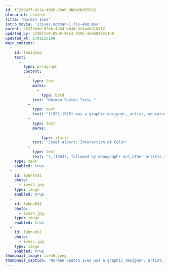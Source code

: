 ```yaml
---
id: f12899f7-6c14-40b9-80a6-0b846b0650c5
blueprint: content
title: 'Norman Ives'
intro_movie: '23ives,norman-1.75s-480.mov'
parent: 353756eb-9feb-4d2d-bb36-3c4adbd155f2
updated_by: a726f1e0-85b0-48e3-939b-db6b8482c1d0
updated_at: 1701135198
main_content:
  -
    id: lmniq5nq
    text:
      -
        type: paragraph
        content:
          -
            type: text
            marks:
              -
                type: bold
            text: "Norman Seaton Ives\_"
          -
            type: text
            text: "(1923—1978) was a graphic designer, artist, educator, and publisher of monographs and art portfolios. He was married to\_Constance Taffinder, and they had four sons. He attended Wesleyan University (1950); then Yale University (1952) where he studied under Joseph Albers. After graduating from Yale, he joined the faculty at the Yale University School of Art and became professor of graphic design at Yale in 1974. He was a visiting professor at the Royal College of Art in London, the University of Hawaii, and RISD. In 1958 he and his colleague Sewell Sillman founded Ives-Sillman. They first published\_"
          -
            type: text
            marks:
              -
                type: italic
            text: 'Josef Albers: Interaction of Color'
          -
            type: text
            text: "\_(1963), followed by monographs on\_other artists including Walker Evans, Roy Lichtenstein, Ad Reinhardt, and Jean Dubuffet. His work can be found in many public art and museum collections.\_"
    type: text
    enabled: true
  -
    id: lphntk4s
    photo:
      - ives2.jpg
    type: image
    enabled: true
  -
    id: lphnu044
    photo:
      - ives4.jpg
    type: image
    enabled: true
  -
    id: lphnudu2
    photo:
      - ivesc.jpg
    type: image
    enabled: true
thumbnail_image: ives6.jpeg
thumbnail_caption: 'Norman Seaton Ives was a graphic designer, artist, educator, and publisher of monographs and art portfolios. He attended Wesleyan University (1950); then Yale University (1952) where he studied under Joseph Albers. After graduating from Yale, he joined the faculty at the Yale University School of Art and became professor of graphic design at Yale in 1974. He especially enjoyed the use of type and letters to experiment with.'
---
```

